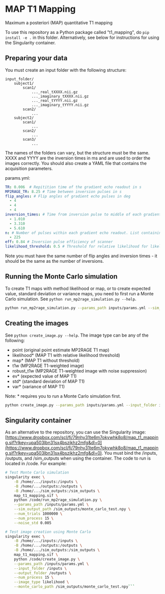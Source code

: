 # MAP T1 Mapping
Maximum a posteriori (MAP) quantitative T1 mapping

To use this repository as a Python package called "t1_mapping", do `pip install -e .` in this folder. Alternatively, see below for instructions for using the Singularity container.

## Preparing your data 
You must create an input folder with the following structure:
```
input_folder/
    subject1/
        scan1/
            ..._real_tXXXX.nii.gz
            ..._imaginary_tXXXX.nii.gz
            ..._real_tYYYY.nii.gz
            ..._imaginary_tYYYY.nii.gz
        scan2/
            ...
    subject2/
        scan1/
            ...
        scan2/
            ...
        scan3/
            ...
```

The names of the folders can vary, but the structure must be the same. XXXX and YYYY are the inversion times in ms and are used to order the images correctly. You should also create a YAML file that contains the acquisition parameters.

params.yml:
```YAML
TR: 0.006  # Repitition time of the gradient echo readout in s
MP2RAGE_TR: 8.25 # Time between inversion pulses in s
flip_angles: # Flip angles of gradient echo pulses in deg
  - 4
  - 4
  - 4
inversion_times: # Time from inversion pulse to middle of each gradient echo readout
  - 1.010
  - 3.310  
  - 5.610
n: # Number of pulses within each gradient echo readout. List containing 1 int or 2 ints for number before and after center of k-space.
  - 225
eff: 0.84 # Inversion pulse efficiency of scanner
likelihood_threshold: 0.5 # Threshold for relative likelihood for likelihood method of T1 mapping
```

Note you must have the same number of flip angles and inversion times - it should be the same as the number of inversions.

## Running the Monte Carlo simulation
To create T1 maps with method likelihood or map, or to create expected value, standard deviation or variance maps, you need to first run a Monte Carlo simulation. See `python run_mp2rage_simulation.py --help`.

```bash
python run_mp2rage_simulation.py --params_path inputs/params.yml --sim_output_path sim_outputs/counts_1M_0.005.npy --num_trials 1000000 --num_process 15 --noise_std 0.005
```

## Creating the images
See `python create_image.py --help`. The image type can be any of the following:
- point (original point estimate MP2RAGE T1 map)
- likelihood* (MAP T1 with relative likelihood threshold) 
- map* (MAP T1 without threshold)
- t1w (MP2RAGE T1-weighted image)
- robust_t1w (MP2RAGE T1-weighted image with noise suppression)
- ev* (expected value of MAP T1)
- std* (standard deviation of MAP T1)
- var* (variance of MAP T1)

Note: * requires you to run a Monte Carlo simulation first.

```bash
python create_image.py --params_path inputs/params.yml --input_folder inputs/ --num_process 1 --image_type likelihood --monte_carlo_path sim_outputs/counts_1M_0.005.npy --output_folder outputs/
```

## Singularity container
As an alternative to the repository, you can use the Singularity image: [https://www.dropbox.com/scl/fi/79nhy31te6m7okywhk8o8/map_t1_mapping.sif?rlkey=upa503lbn31sx4bszjkhz2mfg&dl=0](https://www.dropbox.com/scl/fi/79nhy31te6m7okywhk8o8/map_t1_mapping.sif?rlkey=upa503lbn31sx4bszjkhz2mfg&dl=0). You must bind the /inputs, /outputs, and /sim_outputs when using the container. The code to run is located in /code. For example:

```bash
# Test Monte Carlo simulation
singularity exec \
    -B /home/.../inputs:/inputs \
    -B /home/.../outputs:/outputs \
    -B /home/.../sim_outputs:/sim_outputs \
    map_t1_mapping.sif \
    python /code/run_mp2rage_simulation.py \
    --params_path /inputs/params.yml \
    --sim_output_path /sim_outputs/monte_carlo_test.npy \
    --num_trials 1000000 \
    --num_process 15 \
    --noise_std 0.005

# Test image creation using Monte Carlo
singularity exec \
    -B /home/.../inputs:/inputs \
    -B /home/.../outputs:/outputs \
    -B /home/.../sim_outputs:/sim_outputs \
    map_t1_mapping.sif \
    python /code/create_image.py \
    --params_path /inputs/params.yml \
    --input_folder /inputs \
    --output_folder /outputs \
    --num_process 15 \
    --image_type likelihood \
    --monte_carlo_path /sim_outputs/monte_carlo_test.npy```

